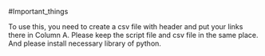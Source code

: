 #Important_things

To use this, you need to create a csv file with header and put your links there in Column A.
Please keep the script file and csv file in the same place.
And please install necessary library of python.
